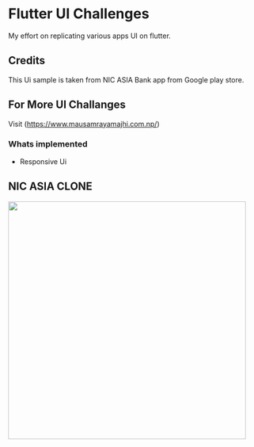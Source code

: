 # Flutter UI Challenges
My effort on replicating various apps UI on flutter.

## Credits
This Ui sample is taken from NIC ASIA Bank app from Google play store.

## For More UI Challanges 
Visit (https://www.mausamrayamajhi.com.np/)

### Whats implemented
 - Responsive Ui

## NIC ASIA CLONE
 <img height="480px" src="screenshots/one.gif">       